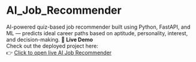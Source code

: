 # AI_Job_Recommender
AI-powered quiz-based job recommender built using Python, FastAPI, and ML — predicts ideal career paths based on aptitude, personality, interest, and decision-making.
🚀 **Live Demo**  
Check out the deployed project here:  
👉 [Click to open live AI Job Recommender](https://ai-job-recommender-weyb.onrender.com/)
